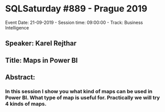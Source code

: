 # SQLSaturday #889 - Prague 2019
Event Date: 21-09-2019 - Session time: 09:00:00 - Track: Business Intelligence
## Speaker: Karel Rejthar
## Title: Maps in Power BI
## Abstract:
### In this session I show you what kind of maps can be used in Power BI. What type of map is useful for. Practically we will try 4 kinds of maps.
